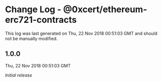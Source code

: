 # Change Log - @0xcert/ethereum-erc721-contracts

This log was last generated on Thu, 22 Nov 2018 00:51:03 GMT and should not be manually modified.

## 1.0.0
Thu, 22 Nov 2018 00:51:03 GMT

*Initial release*

